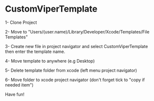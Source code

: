 # CustomViperTemplate

1- Clone Project

2- Move to "Users/(user.name)/Library/Developer/Xcode/Templates/File Templates"

3- Create new file in project navigator and select CustomViperTemplate then enter the template name.

4- Move template to anywhere (e.g Desktop)

5- Delete template folder from xcode (left menu project navigator)

6- Move folder to xcode project navigator (don't forget tick to "copy if needed item")

Have fun!
